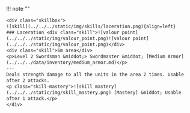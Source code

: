 !!! note ""

    <div class="skillbox">
    ![skill](../../../static/img/skills/laceration.png){align=left}
    ### Laceration <div class="skill">![valour point](../../../static/img/valour_point.png)![valour point](../../../static/img/valour_point.png)</div>
    <div class="skill">6m area</div>
    <p>Level 2 Swordsman &middot;> Swordmaster &middot; [Medium Armor](../../../data/inventory/medium_armor.md)</p>
    ---
    Deals strength damage to all the units in the area 2 times. Usable after 2 attacks.
    <p class="skill-mastery">![skill mastery](../../../static/img/skill_mastery.png) [Mastery] &middot; Usable after 1 attack.</p> 
    </div>
